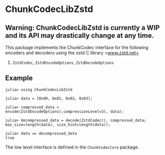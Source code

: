 # ChunkCodecLibZstd

## Warning: ChunkCodecLibZstd is currently a WIP and its API may drastically change at any time.

This package implements the ChunkCodec interface for the following encoders and decoders
using the zstd C library <www.zstd.net>

1. `ZstdCodec`, `ZstdEncodeOptions`, `ZstdDecodeOptions`

## Example

```julia-repl
julia> using ChunkCodecLibZstd

julia> data = [0x00, 0x01, 0x02, 0x03];

julia> compressed_data = encode(ZstdEncodeOptions(;compressionLevel=3), data);

julia> decompressed_data = decode(ZstdCodec(), compressed_data; max_size=length(data), size_hint=length(data));

julia> data == decompressed_data
true
```

The low level interface is defined in the `ChunkCodecCore` package.

